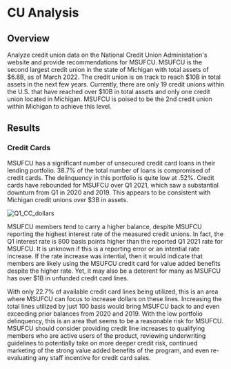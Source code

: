 # CU Analysis

## Overview
Analyze credit union data on the National Credit Union Administation's website and provide recommendations for MSUFCU.  MSUFCU is the second largest credit union in the state of Michigan with total assets of $6.8B, as of March 2022.  The credit union is on track to reach $10B in total assets in the next few years.  Currently, there are only 19 credit unions within the U.S. that have reached over $10B in total assets and only one credit union located in Michigan.  MSUFCU is poised to be the 2nd credit union within Michigan to achieve this level.

## Results
### Credit Cards
MSUFCU has a significant number of unsecured credit card loans in their lending portfolio. 38.7% of the total number of loans is compromised of credit cards.  The delinquency in this portfolio is quite low at .52%.  Credit cards have rebounded for MSUFCU over Q1 2021, which saw a substantial downturn from Q1 in 2020 and 2019.  This appears to be consistent with Michigan credit unions over $3B in assets.

![Q1_CC_dollars](CU_Analysis/Images/Q1_CC_dollars.png)

MSUFCU members tend to carry a higher balance, despite MSUFCU reporting the highest interest rate of the measured credit unions.  In fact, the Q1 interest rate is 800 basis points higher than the reported Q1 2021 rate for MSUFCU.  It is unknown if this is a reporting error or an intential rate increase.  If the rate increase was intential, then it would indicate that members are likely using the MSUFCU credit card for value added benefits despite the higher rate.  Yet, it may also be a deterent for many as MSUFCU has over $1B in unfunded credit card lines.

With only 22.7% of available credit card lines being utilized, this is an area where MSUFCU can focus to increase dollars on these lines.  Increasing the total lines utilized by just 100 basis would bring MSUFCU back to and even exceeding prior balances from 2020 and 2019.  With the low portfolio delinquency, this is an area that seems to be a reasonable risk for MSUFCU.  MSUFCU should consider providing credit line increases to qualifying members who are active users of the product, reviewing underwriting guidelines to potentially take on more deeper credit risk, continued marketing of the strong value added benefits of the program, and even re-evaluating any staff incentive for credit card sales.